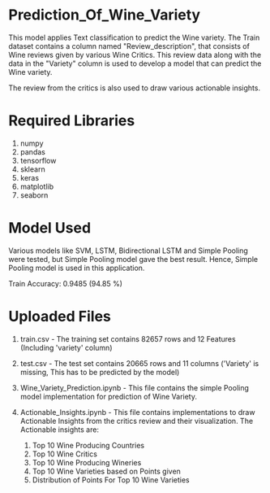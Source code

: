 # Prediction_Of_Wine_Variety

This model applies Text classification to predict the Wine variety. The Train dataset contains a column named "Review_description", that consists of Wine reviews given by various Wine Critics. This review data along with the data in the "Variety" column is used to develop a model that can predict the Wine variety.

The review from the critics is also used to draw various actionable insights.

# Required Libraries

1. numpy
2. pandas
3. tensorflow
4. sklearn
5. keras
6. matplotlib
7. seaborn

# Model Used

Various models like SVM, LSTM, Bidirectional LSTM and Simple Pooling were tested, but Simple Pooling model gave the best result. Hence, Simple Pooling model is used in this application.

Train Accuracy: 0.9485 (94.85 %)


# Uploaded Files

1. train.csv - The training set contains 82657 rows and 12 Features (Including 'variety' column)

2. test.csv - The test set contains 20665 rows and 11 columns ('Variety' is missing, This has to be predicted by the model)

3. Wine_Variety_Prediction.ipynb - This file contains the simple Pooling model implementation for prediction of Wine Variety.

4. Actionable_Insights.ipynb - This file contains implementations to draw Actionable Insights from the critics review and their visualization. The Actionable insights are:
   1) Top 10 Wine Producing Countries
   2) Top 10 Wine Critics
   3) Top 10 Wine Producing Wineries
   4) Top 10 Wine Varieties based on Points given
   5) Distribution of Points For Top 10 Wine Varieties
